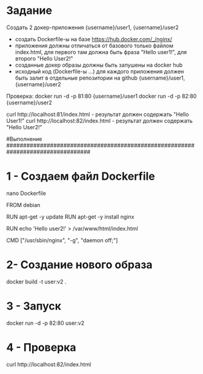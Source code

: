 # Задание
Создать 2 докер-приложения {username}/user1, {username}/user2
 * создать Dockerfile-ы на базе https://hub.docker.com/_/nginx/
 * приложения должны отличаться от базового только файлом index.html, для первого там должна быть фраза "Hello user1!", для второго "Hello User2!"
 * созданные докер образы должны быть запушены на docker hub
 *  исходный код (Dockerfile-ы ...) для каждого приложения должен быть залит в отдельные репозитории на github {username}/user1, {username}/user2



Проверка:
docker run -d -p 81:80 {username}/user1
docker run -d -p 82:80 {username}/user2

curl http://localhost:81/index.html - результат должен содержать "Hello User1!"
curl http://localhost:82/index.html - результат должен содержать "Hello User2!"


#Выполнение
#################################################################################

# 1 - Создаем файл Dockerfile

nano Dockerfile

FROM debian

RUN apt-get -y update
RUN apt-get -y install nginx

RUN echo 'Hello user2!' > /var/www/html/index.html


CMD ["/usr/sbin/nginx", "-g", "daemon off;"]

# 2- Создание нового образа
docker build -t user:v2 .
# 3 - Запуск
docker run -d -p 82:80 user:v2

# 4 - Проверка
curl http://localhost:82/index.html

